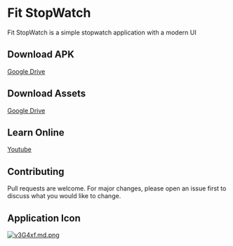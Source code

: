 # Fit StopWatch

Fit StopWatch is a simple stopwatch application with a modern UI

## Download APK
[Google Drive](https://drive.google.com/drive/folders/1dYJp4auk_bLtorjn-ubLFMcpXwT-EJGC?usp=sharing)

## Download Assets
[Google Drive](https://drive.google.com/file/d/1txb9WzsFuhRf6iRe3s6-KJo0pjdFT7wT/view)

## Learn Online 
[Youtube](https://www.youtube.com/watch?v=gqn7HqTnOPA)

## Contributing
Pull requests are welcome. For major changes, please open an issue first to discuss what you would like to change.

## Application Icon
[![v3G4xf.md.png](https://a.imge.to/2019/09/15/v3G4xf.md.png)](https://imge.to/i/v3G4xf)
